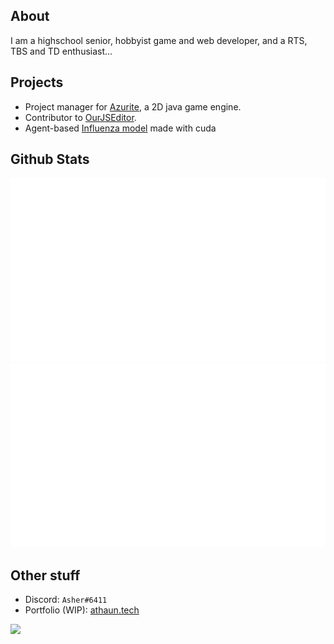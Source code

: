 ## About
I am a highschool senior, hobbyist game and web developer, and a RTS, TBS and TD enthusiast... <br>

## Projects
* Project manager for [Azurite](https://github.com/Games-With-Gabe-Community/Azurite), a 2D java game engine.
* Contributor to [OurJSEditor](https://github.com/OurJSEditor/OurJSEditor).
* Agent-based [Influenza model](https://github.com/athaun/Cuda-influenza-model) made with cuda

## Github Stats
![](generated/overview.svg)
![](generated/languages.svg)

## Other stuff
* Discord: `Asher#6411`
* Portfolio (WIP): [athaun.tech](https://athaun.tech)

![](https://hit.yhype.me/github/profile?user_id=32278830)
